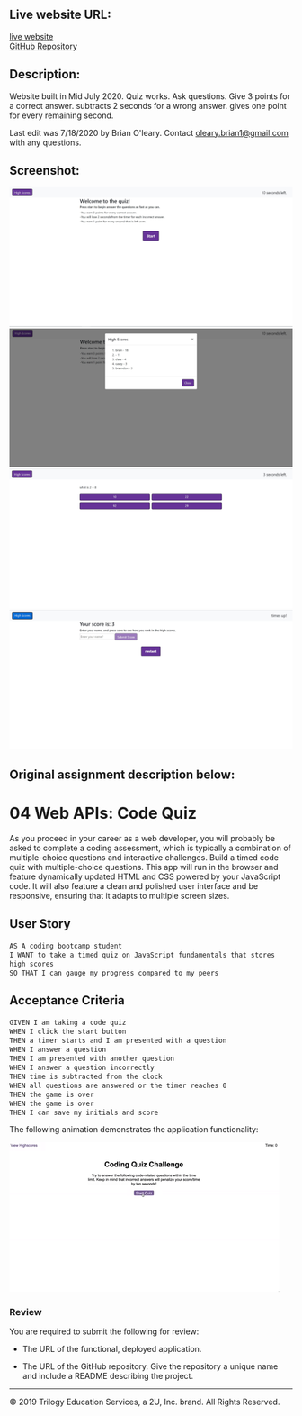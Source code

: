 ## Live website URL:
[live website](https://boleary1.github.io/Homework-4-Web-APIs/)
</br>
[GitHub Repository](https://github.com/boleary1/Homework-4-Web-APIs)



## **Description:**
Website built in Mid July 2020.  Quiz works.  Ask questions.  Give 3 points for a correct answer.  subtracts 2 seconds for a wrong answer.  gives one point for every remaining second.  

Last edit was 7/18/2020 by Brian O'leary.  Contact oleary.brian1@gmail.com with any questions.

## **Screenshot:**

![Home screen](homescreen.JPG)
![High scores](highscores.JPG)
![question screen](question.JPG)
![finished screen](finished.JPG)


## **Original assignment description below:**
# 04 Web APIs: Code Quiz

As you proceed in your career as a web developer, you will probably be asked to complete a coding assessment, which is typically a combination of multiple-choice questions and interactive challenges. Build a timed code quiz with multiple-choice questions. This app will run in the browser and feature dynamically updated HTML and CSS powered by your JavaScript code. It will also feature a clean and polished user interface and be responsive, ensuring that it adapts to multiple screen sizes.

## User Story

```
AS A coding bootcamp student
I WANT to take a timed quiz on JavaScript fundamentals that stores high scores
SO THAT I can gauge my progress compared to my peers
```

## Acceptance Criteria

```
GIVEN I am taking a code quiz
WHEN I click the start button
THEN a timer starts and I am presented with a question
WHEN I answer a question
THEN I am presented with another question
WHEN I answer a question incorrectly
THEN time is subtracted from the clock
WHEN all questions are answered or the timer reaches 0
THEN the game is over
WHEN the game is over
THEN I can save my initials and score
```

The following animation demonstrates the application functionality:

![code quiz](./Assets/04-web-apis-homework-demo.gif)

### Review

You are required to submit the following for review:

* The URL of the functional, deployed application.

* The URL of the GitHub repository. Give the repository a unique name and include a README describing the project.

- - -
© 2019 Trilogy Education Services, a 2U, Inc. brand. All Rights Reserved.
